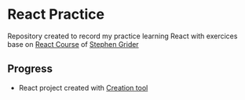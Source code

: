# React Practice
Repository created to record my practice learning React with exercices base on [React Course](https://www.udemy.com/user/sgslo/) of [Stephen Grider](https://www.udemy.com/course/react-redux)

## Progress
 - React project created with [Creation tool](https://www.npmjs.com/package/create-react-app)